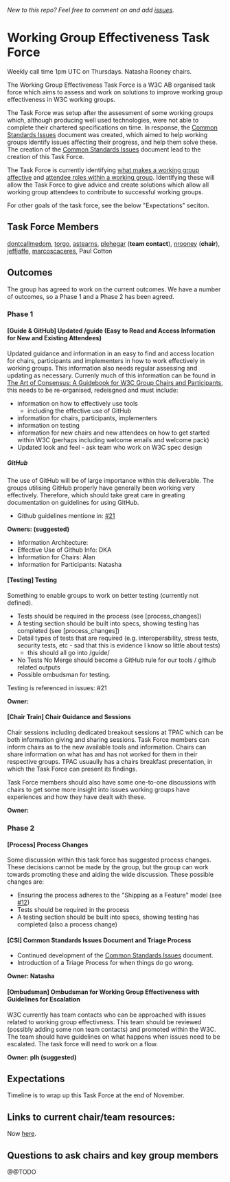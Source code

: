 _New to this repo? Feel free to comment on and add [issues](https://github.com/w3c/wg-effectiveness/issues)._

# Working Group Effectiveness Task Force
Weekly call time 1pm UTC on Thursdays. Natasha Rooney chairs.

The Working Group Effectiveness Task Force is a W3C AB organised task force which aims to assess and work on solutions to improve working group effectiveness in W3C working groups. 

The Task Force was setup after the assessment of some working groups which, although producing well used technologies, were not able to complete their chartered specifications on time. In response, the [Common Standards Issues](CSI.md) document was created, which aimed to help working groups identify issues affecting their progress, and help them solve these. The creation of the [Common Standards Issues](CSI.md) document lead to the creation of this Task Force. 

The Task Force is currently identifying [what makes a working group affective](wg_effective.md) and [attendee roles within a working group](wg_attendee_roles.md). Identifying these will allow the Task Force to give advice and create solutions which allow all working group attendees to contribute to successful working groups.

For other goals of the task force, see the below "Expectations" seciton.

## Task Force Members
[dontcallmedom](https://github.com/dontcallmedom), [torgo](https://github.com/torgo), [astearns](https://github.com/astearns), [plehegar](https://github.com/plehegar) (**team contact**), [nrooney](https://github.com/nrooney) (**chair**), [jeffjaffe](https://github.com/jeffjaffe), [marcoscaceres](https://github.com/marcoscaceres), Paul Cotton

## Outcomes
The group has agreed to work on the current outcomes. We have a number of outcomes, so a Phase 1 and a Phase 2 has been agreed.

### Phase 1

#### [Guide & GitHub] Updated /guide (Easy to Read and Access Information for New and Existing Attendees)
Updated guidance and information in an easy to find and access location for chairs, participants and implementers in how to work effectively in working groups. This information also needs regular assessing and updating as necessary. Currenly much of this information can be found in [The Art of Consensus: A Guidebook for W3C Group Chairs and Participants](https://www.w3.org/Guide/), this needs to be re-organised, redeisgned and must include:
* information on how to effectively use tools
  * including the effective use of GitHub
* information for chairs, participants, implementers
* information on testing
* information for new chairs and new attendees on how to get started within W3C (perhaps including welcome emails and welcome pack)
* Updated look and feel - ask team who work on W3C spec design

##### GitHub
The use of GitHub will be of large importance within this deliverable. The groups utilising GitHub properly have generally been working very effectively. Therefore, which should take great care in greating documentation on guidelines for using GitHub.

* Github guidelines mentione in: [#21](/../../issues/21)
  
__Owners: (suggested)__
* Information Architecture: 
* Effective Use of Github Info: DKA
* Information for Chairs: Alan
* Information for Participants: Natasha

#### [Testing] Testing
Something to enable groups to work on better testing (currently not defined).

* Tests should be required in the process (see [process_changes])
* A testing section should be built into specs, showing testing has completed (see [process_changes])
* Detail types of tests that are required (e.g. interoperability, stress tests, security tests, etc - sad that this is evidence I know so little about tests)
  * this should all go into /guide/
* No Tests No Merge should become a GitHub rule for our tools / github related outputs
* Possible ombudsman for testing.

Testing is referenced in issues: #21

__Owner:__

#### [Chair Train] Chair Guidance and Sessions
Chair sessions including dedicated breakout sessions at TPAC which can be both information giving and sharing sessions. Task Force members can inform chairs as to the new available tools and information. Chairs can share information on what has and has not worked for them in their respective groups. TPAC usuaully has a chairs breakfast presentation, in which the Task Force can present its findings. 

Task Force members should also have some one-to-one discussions with chairs to get some more insight into issues working groups have experiences and how they have dealt with these. 

__Owner:__

### Phase 2

#### [Process] Process Changes
Some discussion within this task force has suggested process changes. These decisions cannot be made by the group, but the group can work towards promoting these and aiding the wide discussion. These possible changes are:

* Ensuring the process adheres to the "Shipping as a Feature" model (see [#12](/../../issues/12))
* Tests should be required in the process 
* A testing section should be built into specs, showing testing has completed (also a process change)

#### [CSI] Common Standards Issues Document and Triage Process
* Continued development of the [Common Standards Issues](https://github.com/w3c/wg-effectiveness/blob/master/CSI.md) document.
* Introduction of a Triage Process for when things do go wrong.

__Owner: Natasha__

#### [Ombudsman] Ombudsman for Working Group Effectiveness with Guidelines for Escalation
W3C currently has team contacts who can be approached with issues related to working group effectivness. This team should be reviewed (possibly adding some non team contacts) and promoted within the W3C. The team should have guidelines on what happens when issues need to be escalated. The task force will need to work on a flow. 

__Owner: plh (suggested)__



## Expectations
Timeline is to wrap up this Task Force at the end of November.

## Links to current chair/team resources:
Now [here](current_wg_resources.md).

## Questions to ask chairs and key group members

@@TODO
